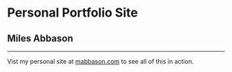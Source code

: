 # Personal Portfolio Site
## Miles Abbason
------------------------------------

Vist my personal site at [mabbason.com](https://www.mabbason.com) to see all of this in action.